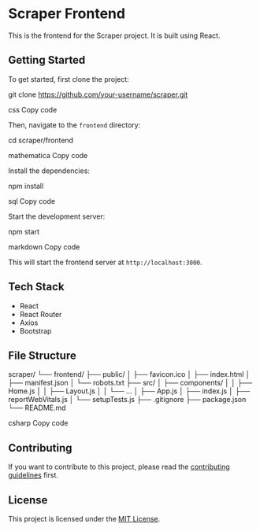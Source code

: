 # Scraper Frontend

This is the frontend for the Scraper project. It is built using React.

## Getting Started

To get started, first clone the project:

git clone https://github.com/your-username/scraper.git

css
Copy code

Then, navigate to the `frontend` directory:

cd scraper/frontend

mathematica
Copy code

Install the dependencies:

npm install

sql
Copy code

Start the development server:

npm start

markdown
Copy code

This will start the frontend server at `http://localhost:3000`.

## Tech Stack

- React
- React Router
- Axios
- Bootstrap

## File Structure

scraper/
└── frontend/
├── public/
│ ├── favicon.ico
│ ├── index.html
│ ├── manifest.json
│ └── robots.txt
├── src/
│ ├── components/
│ │ ├── Home.js
│ │ ├── Layout.js
│ │ └── ...
│ ├── App.js
│ ├── index.js
│ ├── reportWebVitals.js
│ └── setupTests.js
├── .gitignore
├── package.json
└── README.md

csharp
Copy code

## Contributing

If you want to contribute to this project, please read the [contributing guidelines](CONTRIBUTING.md) first.

## License

This project is licensed under the [MIT License](LICENSE).
